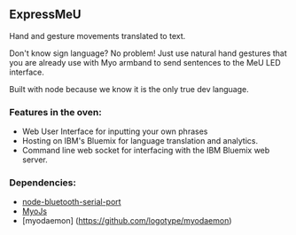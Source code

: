 ## ExpressMeU

Hand and gesture movements translated to text. 

Don't know sign language? No problem! Just use natural hand gestures that you are already use with Myo armband to send sentences to the MeU LED interface.

Built with node because we know it is the only true dev language.

### Features in the oven:

* Web User Interface for inputting your own phrases
* Hosting on IBM's Bluemix for language translation and analytics.
* Command line web socket for interfacing with the IBM Bluemix web server.

### Dependencies:

* [node-bluetooth-serial-port](https://github.com/eelcocramer/node-bluetooth-serial-port)
* [MyoJs](https://github.com/eelcocramer/node-bluetooth-serial-port)
* [myodaemon] (https://github.com/logotype/myodaemon)

